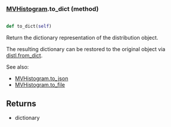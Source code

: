 ### [MVHistogram](MVHistogram.md).to_dict (method)


```py

def to_dict(self)

```



Return the dictionary representation of the distribution object.

The resulting dictionary can be restored to the original object
via [distl.from_dict](distl.from_dict.md).

See also:

* [MVHistogram.to_json](MVHistogram.to_json.md)
* [MVHistogram.to_file](MVHistogram.to_file.md)

Returns
--------
* dictionary

